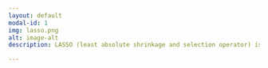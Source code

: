 ```yaml
---
layout: default
modal-id: 1
img: lasso.png
alt: image-alt
description: LASSO (least absolute shrinkage and selection operator) is a regression analysis method that performs both variable selection and regularization in order to enhance the prediction accuracy and interpretability of the statistical model it produces. LASSO forces the sum of the absolute value of the coefficients to be less than a fixed value, which results in certain coefficients to be set to be zero, effectively removing those variables from the model, making the model simpler and more interpretable. The regularization parameter, lambda, governs the degree to which the coefficients are penalized. <br><br> To implement LASSO regression in this project, we use glmnet. Glmnet is an R package that fits a generalized linear model via penalized maximum likelihood. The regularization path is computed for the LASSO penalty at a grid of values for the regularization parameter lambda. <br><br> Here we predict whether a patient will be in the top 10% in terms of 2013 spending based on their chronic conditions indicators. The LASSO model is trained using 80% of the data, and then validating using the remaining 20%. The sensitivity and specificity are reported for the test set.<img src="img/glmnet.png" class="img-responsive img-centered" alt=""> The optimal regularization parameters identified by the cv.glmnet method are shown below. Lmin gives the model with the smallest misclassification error. L gives the most regularized model such that error is within one standard error of the minimum error model. By having a higher degree of regularization, the model given by L is better protected against overfitting, whereas the Lmin has a higher chance of overfitting, but better prediction performance. <br><br>We now fit a the model with Lmin for lambda. (Note, we tried fitting the model with L, but the sensitivity reported for the test set prediction was lower in this model, so we chose the Lmin value). Let us see what features are selected by LASSO and their respective importance.<img src="img/portfolio/lasso.png" class="img-responsive img-centered" alt=""> 

---
```

